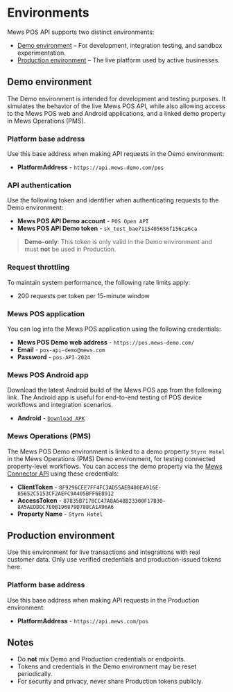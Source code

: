 # Environments

Mews POS API supports two distinct environments:

- [Demo environment](#demo-environment) – For development, integration testing, and sandbox experimentation.
- [Production environment](#production-environment) – The live platform used by active businesses.

## Demo environment

The Demo environment is intended for development and testing purposes. It simulates the behavior of the live Mews POS API, while also allowing access to the Mews POS web and Android applications, and a linked demo property in Mews Operations (PMS).

### Platform base address

Use this base address when making API requests in the Demo environment:

* **PlatformAddress** - `https://api.mews-demo.com/pos`

### API authentication

Use the following token and identifier when authenticating requests to the Demo environment:

* **Mews POS API Demo account** - `POS Open API`
* **Mews POS API Demo token** - `sk_test_bae7115405656f156ca6ca`

> **Demo-only**: This token is only valid in the Demo environment and must **not** be used in Production.

### Request throttling

To maintain system performance, the following rate limits apply:

- 200 requests per token per 15-minute window

### Mews POS application

You can log into the Mews POS application using the following credentials:

* **Mews POS Demo web address** - `https://pos.mews-demo.com/`
* **Email** - `pos-api-demo@mews.com`
* **Password** - `pos-API-2024`

### Mews POS Android app

Download the latest Android build of the Mews POS app from the following link. The Android app is useful for end-to-end testing of POS device workflows and integration scenarios.

* **Android** - [`Download APK`](https://mews-pos-builds.s3.eu-west-1.amazonaws.com/release/demo/mews-pos-demo.apk)

### Mews Operations (PMS)

The Mews POS Demo environment is linked to a demo property `Styrn Hotel` in the Mews Operations (PMS) Demo environment, for testing connected property-level workflows. You can access the demo property via the [Mews Connector API](https://mews-systems.gitbook.io/connector-api) using these credentials:

* **ClientToken** - `8F9296CEE7FF4FC3AD55AEB400EA916E-05652C5153CF2AEFC9A405BFF6E8912`
* **AccessToken** - `87835B7178CC47A8A648B23300F17B30-8A5AEDDDC7E0B190879D788CA1A96A6`
* **Property Name** - `Styrn Hotel`

## Production environment

Use this environment for live transactions and integrations with real customer data. Only use verified credentials and production-issued tokens here.

### Platform base address

Use this base address when making API requests in the Production environment:

* **PlatformAddress** - `https://api.mews.com/pos`

## Notes

- Do **not** mix Demo and Production credentials or endpoints.
- Tokens and credentials in the Demo environment may be reset periodically.
- For security and privacy, never share Production tokens publicly.
